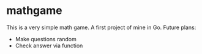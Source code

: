 # mathgame
This is a very simple math game. A first project of mine in Go.
Future plans:
- Make questions random
- Check answer via function
